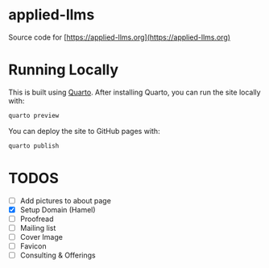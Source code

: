 # applied-llms
Source code for [https://applied-llms.org](https://applied-llms.org)

# Running Locally

This is built using [Quarto](https://quarto.org/).  After installing Quarto, you can run the site locally with:

```bash
quarto preview 
```

You can deploy the site to GitHub pages with:

```bash
quarto publish
```


# TODOS

- [ ] Add pictures to about page
- [x] Setup Domain (Hamel)
- [ ] Proofread
- [ ] Mailing list
- [ ] Cover Image
- [ ] Favicon
- [ ] Consulting & Offerings
